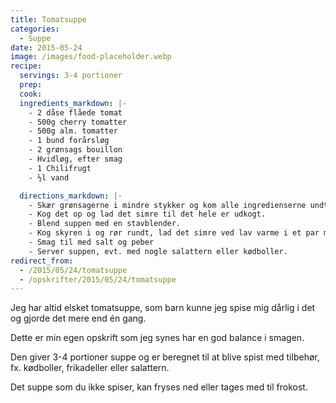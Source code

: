 ```yaml
---
title: Tomatsuppe
categories:
  - Suppe
date: 2015-05-24
image: /images/food-placeholder.webp
recipe:
  servings: 3-4 portioner
  prep:
  cook:
  ingredients_markdown: |-
    - 2 dåse flåede tomat
    - 500g cherry tomatter
    - 500g alm. tomatter
    - 1 bund forårsløg
    - 2 grønsags bouillon
    - Hvidløg, efter smag
    - 1 Chilifrugt
    - ½l vand

  directions_markdown: |-
    - Skær grønsagerne i mindre stykker og kom alle ingredienserne undtagen skyr op i en gryde.
    - Kog det op og lad det simre til det hele er udkogt.
    - Blend suppen med en stavblender.
    - Kog skyren i og rør rundt, lad det simre ved lav varme i et par minutter mere.
    - Smag til med salt og peber
    - Server suppen, evt. med nogle salattern eller kødboller.
redirect_from:
  - /2015/05/24/tomatsuppe
  - /opskrifter/2015/05/24/tomatsuppe
---
```


Jeg har altid elsket tomatsuppe, som barn kunne jeg spise mig dårlig i det og gjorde det mere end én gang.

Dette er min egen opskrift som jeg synes har en god balance i smagen.

Den giver 3-4 portioner suppe og er beregnet til at blive spist med tilbehør, fx. kødboller, frikadeller eller salattern.

Det suppe som du ikke spiser, kan fryses ned eller tages med til frokost.
